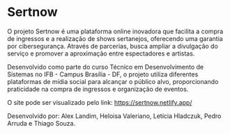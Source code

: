 # Sertnow

O projeto Sertnow é uma plataforma online inovadora
que facilita a compra de ingressos e a realização de
shows sertanejos, oferecendo uma garantia por
cibersegurança. Através de parcerias, busca ampliar a
divulgação do serviço e promover a aproximação entre
espectadores e artistas. 

Desenvolvido como parte do curso Técnico em Desenvolvimento de Sistemas no IFB - Campus Brasília - DF, o projeto utiliza diferentes
plataformas de mídia social para alcançar o público alvo, proporcionando praticidade na compra de
ingressos e organização de eventos.

O site pode ser visualizado pelo link: https://sertnow.netlify.app/

Desenvolvido por: Alex Landim, Heloisa Valeriano, Letícia Hladczuk, Pedro Arruda e Thiago Souza.
